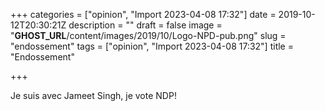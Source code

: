 +++
categories = ["opinion", "Import 2023-04-08 17:32"]
date = 2019-10-12T20:30:21Z
description = ""
draft = false
image = "__GHOST_URL__/content/images/2019/10/Logo-NPD-pub.png"
slug = "endossement"
tags = ["opinion", "Import 2023-04-08 17:32"]
title = "Endossement"

+++


Je suis avec Jameet Singh, je vote NDP!

